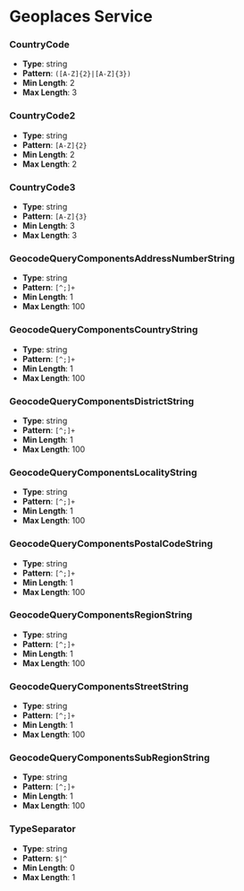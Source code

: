 # Geoplaces Service

### CountryCode
- **Type**: string
- **Pattern**: `([A-Z]{2}|[A-Z]{3})`
- **Min Length**: 2
- **Max Length**: 3

### CountryCode2
- **Type**: string
- **Pattern**: `[A-Z]{2}`
- **Min Length**: 2
- **Max Length**: 2

### CountryCode3
- **Type**: string
- **Pattern**: `[A-Z]{3}`
- **Min Length**: 3
- **Max Length**: 3

### GeocodeQueryComponentsAddressNumberString
- **Type**: string
- **Pattern**: `[^;]+`
- **Min Length**: 1
- **Max Length**: 100

### GeocodeQueryComponentsCountryString
- **Type**: string
- **Pattern**: `[^;]+`
- **Min Length**: 1
- **Max Length**: 100

### GeocodeQueryComponentsDistrictString
- **Type**: string
- **Pattern**: `[^;]+`
- **Min Length**: 1
- **Max Length**: 100

### GeocodeQueryComponentsLocalityString
- **Type**: string
- **Pattern**: `[^;]+`
- **Min Length**: 1
- **Max Length**: 100

### GeocodeQueryComponentsPostalCodeString
- **Type**: string
- **Pattern**: `[^;]+`
- **Min Length**: 1
- **Max Length**: 100

### GeocodeQueryComponentsRegionString
- **Type**: string
- **Pattern**: `[^;]+`
- **Min Length**: 1
- **Max Length**: 100

### GeocodeQueryComponentsStreetString
- **Type**: string
- **Pattern**: `[^;]+`
- **Min Length**: 1
- **Max Length**: 100

### GeocodeQueryComponentsSubRegionString
- **Type**: string
- **Pattern**: `[^;]+`
- **Min Length**: 1
- **Max Length**: 100

### TypeSeparator
- **Type**: string
- **Pattern**: `$|^ `
- **Min Length**: 0
- **Max Length**: 1

